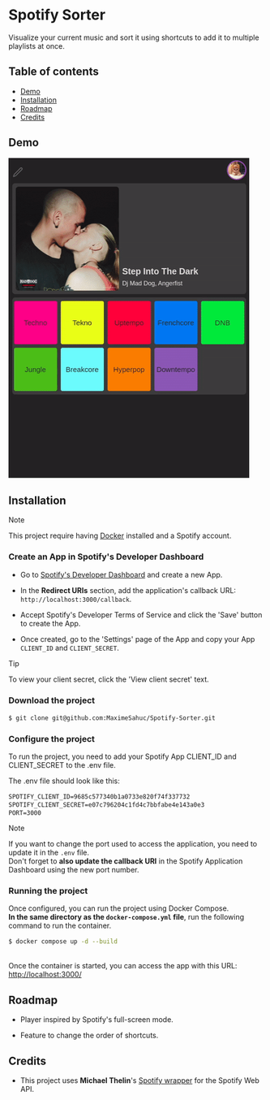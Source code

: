 # Spotify Sorter

Visualize your current music and sort it using shortcuts to add it to multiple playlists at once.


## Table of contents

- [Demo](#demo)
- [Installation](#installation)
- [Roadmap](#roadmap)
- [Credits](#credits)


## Demo

![Demo GIF](https://github.com/MaximeSahuc/Spotify-Sorter/blob/main/doc/demo.gif?raw=true)


## Installation

> [!NOTE]
> This project require having [Docker](https://www.docker.com/get-started/) installed and a Spotify account.

### Create an App in Spotify's Developer Dashboard

- Go to [Spotify's Developer Dashboard](https://developer.spotify.com/dashboard) and create a new App.

- In the **Redirect URIs** section, add the application's callback URL: `http://localhost:3000/callback`.

- Accept Spotify's Developer Terms of Service and click the 'Save' button to create the App.

- Once created, go to the 'Settings' page of the App and copy your App `CLIENT_ID` and `CLIENT_SECRET`.

> [!TIP]
> To view your client secret, click the 'View client secret' text.

### Download the project
```bash
$ git clone git@github.com:MaximeSahuc/Spotify-Sorter.git
```

### Configure the project

To run the project, you need to add your Spotify App CLIENT_ID and CLIENT_SECRET to the .env file.

The .env file should look like this:
```
SPOTIFY_CLIENT_ID=9685c577340b1a0733e820f74f337732
SPOTIFY_CLIENT_SECRET=e07c796204c1fd4c7bbfabe4e143a0e3
PORT=3000
```

> [!NOTE]
> If you want to change the port used to access the application, you need to update it in the `.env` file.\
> Don't forget to **also update the callback URI** in the Spotify Application Dashboard using the new port number.

### Running the project

Once configured, you can run the project using Docker Compose.\
**In the same directory as the `docker-compose.yml` file**, run the following command to run the container.
```bash
$ docker compose up -d --build
```
\
Once the container is started, you can access the app with this URL: [http://localhost:3000/](http://localhost:3000/)


## Roadmap

- Player inspired by Spotify's full-screen mode.

- Feature to change the order of shortcuts.


## Credits

 - This project uses **Michael Thelin**'s [Spotify wrapper](https://github.com/thelinmichael/spotify-web-api-node) for the Spotify Web API.